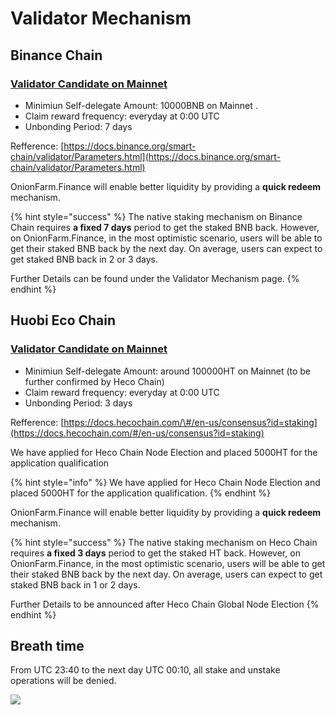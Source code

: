 # Validator Mechanism

## Binance Chain

### [Validator Candidate on Mainnet](https://docs.binance.org/smart-chain/validator/Parameters.html)

* Minimiun Self-delegate Amount: 10000BNB on Mainnet .
* Claim reward frequency: everyday at 0:00 UTC
* Unbonding Period: 7 days

Refference: [https://docs.binance.org/smart-chain/validator/Parameters.html](https://docs.binance.org/smart-chain/validator/Parameters.html)

OnionFarm.Finance will enable better liquidity by providing a **quick redeem** mechanism.

{% hint style="success" %}
The native staking mechanism on Binance Chain requires **a fixed 7 days** period to get the staked BNB back. However, on OnionFarm.Finance, in the most optimistic scenario, users will be able to get their staked BNB back by the next day. On average, users can expect to get staked BNB back in 2 or 3 days.

Further Details can be found under the Validator Mechanism page.
{% endhint %}

## Huobi Eco Chain

### [Validator Candidate on Mainnet](https://docs.hecochain.com/#/en-us/consensus?id=staking)

* Minimiun Self-delegate Amount: around 100000HT on Mainnet \(to be further confirmed by Heco Chain\)
* Claim reward frequency: everyday at 0:00 UTC
* Unbonding Period: 3 days

Refference: [https://docs.hecochain.com/\#/en-us/consensus?id=staking](https://docs.hecochain.com/#/en-us/consensus?id=staking)

We have applied for Heco Chain Node Election and placed 5000HT for the application qualification

{% hint style="info" %}
We have applied for Heco Chain Node Election and placed 5000HT for the application qualification.
{% endhint %}

OnionFarm.Finance will enable better liquidity by providing a **quick redeem** mechanism.

{% hint style="success" %}
The native staking mechanism on Heco Chain requires **a fixed 3 days** period to get the staked HT back. However, on OnionFarm.Finance, in the most optimistic scenario, users will be able to get their staked BNB back by the next day. On average, users can expect to get staked BNB back in 1 or 2 days.

Further Details to be announced after Heco Chain Global Node Election
{% endhint %}

## Breath time

From UTC 23:40 to the next day UTC 00:10, all stake and unstake operations will be denied.

![](https://lh5.googleusercontent.com/ChBI7mhVXnl-ur-DeTX6T2ZyXPv7Io8zTNms6CzuZ6lCNXG7IiEur1UshgQ9rLmUz0fmPgNqWEydgUTQPkdnvM-iNnoNO1nIIp34Ok5uPqEoETfPS9E4NJd-KDoKuYHzEZhGHBFq)

